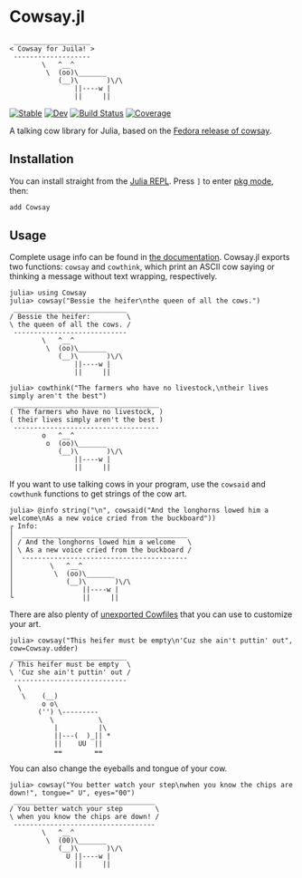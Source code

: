 # Cowsay.jl

```plaintext
 ___________________
< Cowsay for Juila! >
 -------------------
        \   ^__^
         \  (oo)\_______
            (__)\       )\/\
                ||----w |
                ||     ||
```

[![Stable](https://img.shields.io/badge/docs-stable-blue.svg)](https://millironx.com/Cowsay.jl/stable)
[![Dev](https://img.shields.io/badge/docs-dev-blue.svg)](https://millironx.com/Cowsay.jl/dev)
[![Build Status](https://github.com/MillironX/Cowsay.jl/workflows/CI/badge.svg)](https://github.com/MillironX/Cowsay.jl/actions)
[![Coverage](https://codecov.io/gh/MillironX/Cowsay.jl/branch/master/graph/badge.svg)](https://codecov.io/gh/MillironX/Cowsay.jl)

A talking cow library for Julia, based on the [Fedora release of
cowsay](https://src.fedoraproject.org/rpms/cowsay).

## Installation

You can install straight from the [Julia REPL]. Press `]` to enter [pkg mode],
then:

```julia
add Cowsay
```

## Usage

Complete usage info can be found in [the documentation]. Cowsay.jl exports two
functions: `cowsay` and `cowthink`, which print an ASCII cow saying or thinking
a message without text wrapping, respectively.

```julia-repl
julia> using Cowsay
julia> cowsay("Bessie the heifer\nthe queen of all the cows.")
 ____________________________
/ Bessie the heifer:         \
\ the queen of all the cows. /
 ----------------------------
        \   ^__^
         \  (oo)\_______
            (__)\       )\/\
                ||----w |
                ||     ||

julia> cowthink("The farmers who have no livestock,\ntheir lives simply aren't the best")
 ____________________________________
( The farmers who have no livestock, )
( their lives simply aren't the best )
 ------------------------------------
        o   ^__^
         o  (oo)\_______
            (__)\       )\/\
                ||----w |
                ||     ||
```

If you want to use talking cows in your program, use the `cowsaid` and
`cowthunk` functions to get strings of the cow art.

```julia-repl
julia> @info string("\n", cowsaid("And the longhorns lowed him a welcome\nAs a new voice cried from the buckboard"))
┌ Info:
│  _________________________________________
│ / And the longhorns lowed him a welcome   \
│ \ As a new voice cried from the buckboard /
│  -----------------------------------------
│         \   ^__^
│          \  (oo)\_______
│             (__)\       )\/\
│                 ||----w |
└                 ||     ||
```

There are also plenty of [unexported Cowfiles] that you can use to customize
your art.

```julia-repl
julia> cowsay("This heifer must be empty\n'Cuz she ain't puttin' out", cow=Cowsay.udder)
 ____________________________
/ This heifer must be empty  \
\ 'Cuz she ain't puttin' out /
 ----------------------------
  \
   \    (__)
        o o\
       ('') \---------
          \           \
           |          |\
           ||---(  )_|| *
           ||    UU  ||
           ==        ==
```

You can also change the eyeballs and tongue of your cow.

```julia-repl
julia> cowsay("You better watch your step\nwhen you know the chips are down!", tongue=" U", eyes="00")
 ___________________________________
/ You better watch your step        \
\ when you know the chips are down! /
 -----------------------------------
        \   ^__^
         \  (00)\_______
            (__)\       )\/\
              U ||----w |
                ||     ||
```

[Julia REPL]: https://docs.julialang.org/en/v1/manual/getting-started/
[pkg mode]: https://docs.julialang.org/en/v1/stdlib/Pkg/
[the documentation]: https://millironx.com/Cowsay.jl/stable
[unexported Cowfiles]: https://millironx.com/Cowsay.jl/stable/cows/

